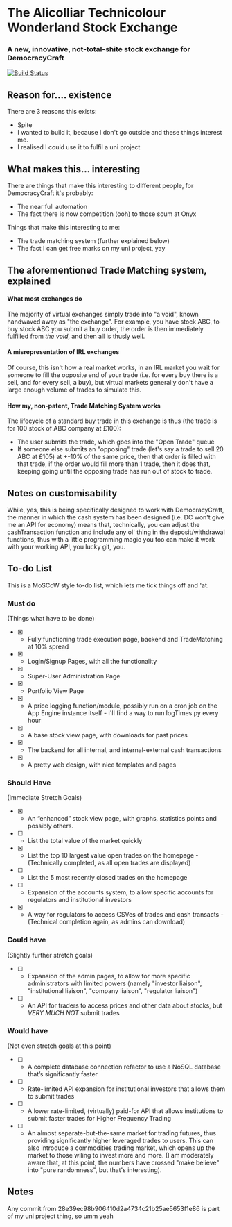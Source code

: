 # The Alicolliar Technicolour Wonderland Stock Exchange
### A new, innovative, not-total-shite stock exchange for DemocracyCraft
[![Build Status](https://app.travis-ci.com/Alicolliar/MCInvest-privy.svg?token=X8u6HjgJuEdtxH7zArUD&branch=production)](https://app.travis-ci.com/Alicolliar/MCInvest-privy)

## Reason for.... existence
There are 3 reasons this exists:
- Spite
- I wanted to build it, because I don't go outside and these things interest me.
- I realised I could use it to fulfil a uni project

## What makes this... interesting
There are things that make this interesting to different people, for DemocracyCraft it's probably:
- The near full automation
- The fact there is now competition (ooh) to those scum at Onyx

Things that make this interesting to me:
- The trade matching system (further explained below)
- The fact I can get free marks on my uni project, yay

## The aforementioned Trade Matching system, explained
#### What most exchanges do
The majority of virtual exchanges simply trade into "a void", known handwaved away as "the exchange". For example, you have stock ABC, to buy stock ABC you submit a buy order, the order is then immediately fulfilled from *the void*, and then all is thusly well.
#### A misrepresentation of IRL exchanges
Of course, this isn't how a real market works, in an IRL market you wait for someone to fill the opposite end of your trade (i.e. for every buy there is a sell, and for every sell, a buy), but virtual markets generally don't have a large enough volume of trades to simulate this.
#### How my, non-patent, Trade Matching System works
The lifecycle of a standard buy trade in this exchange is thus (the trade is for 100 stock of ABC company at £100):
- The user submits the trade, which goes into the "Open Trade" queue
- If someone else submits an "opposing" trade (let's say a trade to sell 20 ABC at £105) at +-10% of the same price, then that order is filled with that trade, if the order would fill more than 1 trade, then it does that, keeping going until the opposing trade has run out of stock to trade.

## Notes on customisability
While, yes, this is being specifically designed to work with DemocracyCraft, the manner in which the cash system has been designed (i.e. DC won't give me an API for economy) means that, technically, you can adjust the cashTransaction function and include any ol' thing in the deposit/withdrawal functions, thus with a little programming magic you too can make it work with your working API, you lucky git, you.

## To-do List
This is a MoSCoW style to-do list, which lets me tick things off and 'at.
### Must do
(Things what have to be done)
- [x] - Fully functioning trade execution page, backend and TradeMatching at 10% spread
- [x] - Login/Signup Pages, with all the functionality
- [x] - Super-User Administration Page
- [x] - Portfolio View Page
- [x] - A price logging function/module, possibly run on a cron job on the App Engine instance itself - I'll find a way to run logTimes.py every hour
- [x] - A base stock view page, with downloads for past prices
- [x] - The backend for all internal, and internal-external cash transactions
- [x] - A pretty web design, with nice templates and pages

### Should Have
(Immediate Stretch Goals)
- [x] - An “enhanced” stock view page, with graphs, statistics points and possibly others.
- [ ] - List the total value of the market quickly
- [x] - List the top 10 largest value open trades on the homepage - (Technically completed, as all open trades are displayed)
- [ ] - List the 5 most recently closed trades on the homepage
- [ ] - Expansion of the accounts system, to allow specific accounts for regulators and institutional investors
- [x] - A way for regulators to access CSVes of trades and cash transacts - (Technical completion again, as admins can download)

### Could have
(Slightly further stretch goals)
- [ ] - Expansion of the admin pages, to allow for more specific administrators with limited powers (namely "investor liaison", "institutional liaison", "company liaison", "regulator liaison")
- [ ] - An API for traders to access prices and other data about stocks, but *VERY MUCH NOT* submit trades

### Would have
(Not even stretch goals at this point)
- [ ] - A complete database connection refactor to use a NoSQL database that’s significantly faster
- [ ] - Rate-limited API expansion for institutional investors that allows them to submit trades
- [ ] - A lower rate-limited, (virtually) paid-for API that allows institutions to submit faster trades for Higher Frequency Trading
- [ ] - An almost separate-but-the-same market for trading futures, thus providing significantly higher leveraged trades to users. This can also introduce a commodities trading market, which opens up the market to those wiling to invest more and more. (I am moderately aware that, at this point, the numbers have crossed "make believe" into "pure randomness", but that's interesting).


## Notes
Any commit from 28e39ec98b906410d2a4734c21b25ae5653f1e86 is part of my uni project thing, so umm yeah
